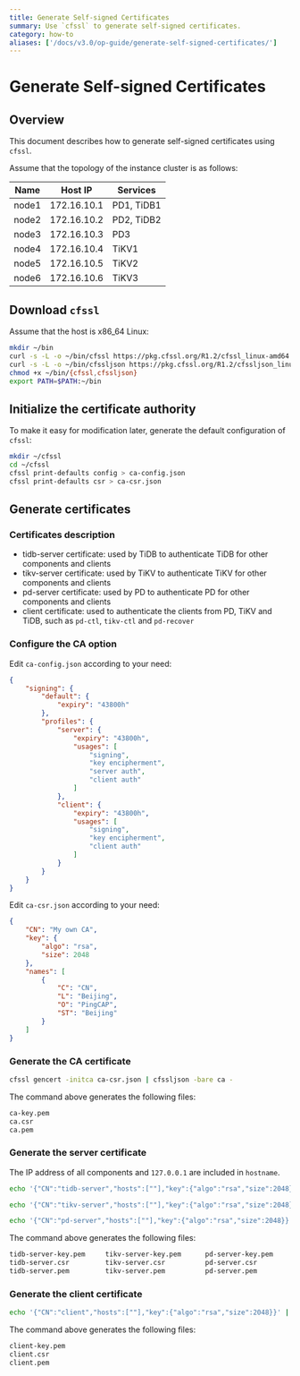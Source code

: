 ```yaml
---
title: Generate Self-signed Certificates
summary: Use `cfssl` to generate self-signed certificates.
category: how-to
aliases: ['/docs/v3.0/op-guide/generate-self-signed-certificates/']
---
```


# Generate Self-signed Certificates

## Overview

This document describes how to generate self-signed certificates using `cfssl`.

Assume that the topology of the instance cluster is as follows:

| Name  | Host IP     | Services   |
| ----- | ----------- | ---------- |
| node1 | 172.16.10.1 | PD1, TiDB1 |
| node2 | 172.16.10.2 | PD2, TiDB2 |
| node3 | 172.16.10.3 | PD3        |
| node4 | 172.16.10.4 | TiKV1      |
| node5 | 172.16.10.5 | TiKV2      |
| node6 | 172.16.10.6 | TiKV3      |

## Download `cfssl`

Assume that the host is x86_64 Linux:

```bash
mkdir ~/bin
curl -s -L -o ~/bin/cfssl https://pkg.cfssl.org/R1.2/cfssl_linux-amd64
curl -s -L -o ~/bin/cfssljson https://pkg.cfssl.org/R1.2/cfssljson_linux-amd64
chmod +x ~/bin/{cfssl,cfssljson}
export PATH=$PATH:~/bin
```

## Initialize the certificate authority

To make it easy for modification later, generate the default configuration of `cfssl`:

```bash
mkdir ~/cfssl
cd ~/cfssl
cfssl print-defaults config > ca-config.json
cfssl print-defaults csr > ca-csr.json
```

## Generate certificates

### Certificates description

- tidb-server certificate: used by TiDB to authenticate TiDB for other components and clients
- tikv-server certificate: used by TiKV to authenticate TiKV for other components and clients
- pd-server certificate: used by PD to authenticate PD for other components and clients
- client certificate: used to authenticate the clients from PD, TiKV and TiDB, such as `pd-ctl`, `tikv-ctl` and `pd-recover`

### Configure the CA option

Edit `ca-config.json` according to your need:

```json
{
    "signing": {
        "default": {
            "expiry": "43800h"
        },
        "profiles": {
            "server": {
                "expiry": "43800h",
                "usages": [
                    "signing",
                    "key encipherment",
                    "server auth",
                    "client auth"
                ]
            },
            "client": {
                "expiry": "43800h",
                "usages": [
                    "signing",
                    "key encipherment",
                    "client auth"
                ]
            }
        }
    }
}
```

Edit `ca-csr.json` according to your need:

```json
{
    "CN": "My own CA",
    "key": {
        "algo": "rsa",
        "size": 2048
    },
    "names": [
        {
            "C": "CN",
            "L": "Beijing",
            "O": "PingCAP",
            "ST": "Beijing"
        }
    ]
}
```

### Generate the CA certificate

```bash
cfssl gencert -initca ca-csr.json | cfssljson -bare ca -
```

The command above generates the following files:

```bash
ca-key.pem
ca.csr
ca.pem
```

### Generate the server certificate

The IP address of all components and `127.0.0.1` are included in `hostname`.

```bash
echo '{"CN":"tidb-server","hosts":[""],"key":{"algo":"rsa","size":2048}}' | cfssl gencert -ca=ca.pem -ca-key=ca-key.pem -config=ca-config.json -profile=server -hostname="172.16.10.1,172.16.10.2,127.0.0.1" - | cfssljson -bare tidb-server

echo '{"CN":"tikv-server","hosts":[""],"key":{"algo":"rsa","size":2048}}' | cfssl gencert -ca=ca.pem -ca-key=ca-key.pem -config=ca-config.json -profile=server -hostname="172.16.10.4,172.16.10.5,172.16.10.6,127.0.0.1" - | cfssljson -bare tikv-server

echo '{"CN":"pd-server","hosts":[""],"key":{"algo":"rsa","size":2048}}' | cfssl gencert -ca=ca.pem -ca-key=ca-key.pem -config=ca-config.json -profile=server -hostname="172.16.10.1,172.16.10.2,172.16.10.3,127.0.0.1" - | cfssljson -bare pd-server
```

The command above generates the following files:

```Bash
tidb-server-key.pem     tikv-server-key.pem      pd-server-key.pem
tidb-server.csr         tikv-server.csr          pd-server.csr
tidb-server.pem         tikv-server.pem          pd-server.pem
```

### Generate the client certificate

```bash
echo '{"CN":"client","hosts":[""],"key":{"algo":"rsa","size":2048}}' | cfssl gencert -ca=ca.pem -ca-key=ca-key.pem -config=ca-config.json -profile=client -hostname="" - | cfssljson -bare client
```

The command above generates the following files:

```bash
client-key.pem
client.csr
client.pem
```
